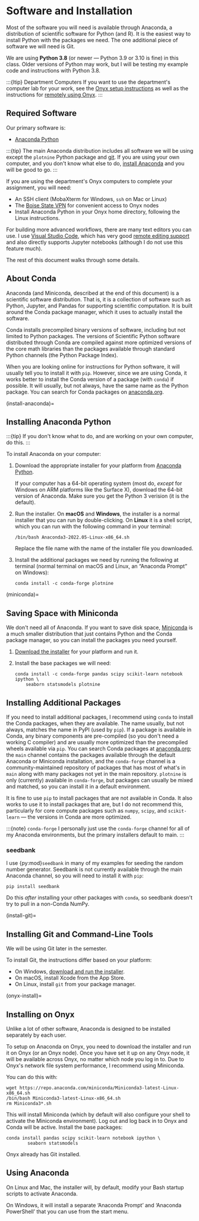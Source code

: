 # Software and Installation

Most of the software you will need is available through Anaconda, a distribution of scientific
software for Python (and R). It is the easiest way to install Python with the packages we need. The
one additional piece of software we will need is Git.

We are using **Python 3.8** (or newer — Python 3.9 or 3.10 is fine) in this
class.  Older versions of Python may work, but I will be testing my example code
and instructions with Python 3.8.

:::{ltip} Department Computers
If you want to use the department's computer lab for your work, see the [Onyx setup instructions](onyx-install) as well
as the instructions for [remotely using Onyx](onyx.md).
:::

[VSC]: http://code.visualstudio.com/

## Required Software

Our primary software is:

-  [Anaconda Python](https://www.anaconda.com/distribution/)

:::{tip}
The main Anaconda distribution includes all software we will be using
except the `plotnine` Python package and [git](install-git). If you are using
your own computer, and you don't know what else to do, [install
Anaconda](install-anaconda) and you will be good to go.
:::

If you are using the department's Onyx computers to complete your assignment, you will need:

-  An SSH client (MobaXterm for Windows, `ssh` on Mac or Linux)
-  The [Boise State VPN](https://bsuvpn-offcampus.boisestate.edu/) for convenient access to Onyx nodes
-  Install Anaconda Python in your Onyx home directory, following the Linux instructions.

For building more advanced workflows, there are many text editors you can use.
I use [Visual Studio Code][VSC], which has very good [remote editing support](https://code.visualstudio.com/docs/remote/remote-overview)
and also directly supports Jupyter notebooks (although I do not use this feature much).

The rest of this document walks through some details.

## About Conda

Anaconda (and Miniconda, described at the end of this document) is a scientific
software distribution. That is, it is a collection of software such as Python,
Jupyter, and Pandas for supporting scientific computation.  It is built around
the Conda package manager, which it uses to actually install the software.

Conda installs precompiled binary versions of software, including but not limited to Python
packages. The versions of Scientific Python software distributed through Conda are compiled against
more optimized versions of the core math libraries than the packages available through standard
Python channels (the Python Package Index).

When you are looking online for instructions for Python software, it will usually tell you to
install it with `pip`. However, since we are using Conda, it works better to install the Conda
version of a package (with `conda`) if possible. It will usually, but not always, have the same name
as the Python package. You can search for Conda packages on [anaconda.org](https://anaconda.org).

(install-anaconda)=
## Installing Anaconda Python

:::{tip}
If you don't know what to do, and are working on your own computer, do this.
:::

To install Anaconda on your computer:

1.  Download the appropriate installer for your platform from [Anaconda Python](https://www.anaconda.com/distribution/).

    If your computer has a 64-bit operating system (most do, *except* for Windows on ARM platforms like the Surface X),
    download the 64-bit version of Anaconda.  Make sure you get the Python 3 verision (it is the default).

2.  Run the installer.  On **macOS** and **Windows**, the installer is a normal
    installer that you can run by double-clicking.  On **Linux** it is a shell
    script, which you can run with the following command in your terminal:

        /bin/bash Anaconda3-2022.05-Linux-x86_64.sh

    Replace the file name with the name of the installer file you downloaded.

3.  Install the additional packages we need by running the following at terminal
    (normal terminal on macOS and Linux, an “Anaconda Prompt” on Windows):

        conda install -c conda-forge plotnine

(miniconda)=
## Saving Space with Miniconda

We don't need all of Anaconda.  If you want to save disk space, [Miniconda][] is a much smaller
distribution that just contains Python and the Conda package manager, so you can install the
packages you need yourself.

[miniconda]: https://docs.conda.io/en/latest/miniconda.html
[miniforge]: https://github.com/conda-forge/miniforge

1.  [Download the installer][miniconda] for your platform and run it.

2.  Install the base packages we will need:

        conda install -c conda-forge pandas scipy scikit-learn notebook ipython \
            seaborn statsmodels plotnine

## Installing Additional Packages

If you need to install additional packages, I recommend using `conda` to install
the Conda packages, when they are available. The name usually, but not always,
matches the name in PyPI (used by `pip`).  If a package is available in Conda,
any binary components are pre-compiled (so you don't need a working C compiler)
and are usually more optimized than the precompiled wheels available via `pip`.
You can search Conda packages at [anaconda.org](https://anaconda.org/); the
`main` channel contains the packages available through the default Anaconda or
Miniconda installation, and the `conda-forge` channel is a community-maintained
repository of packages that has most of what's in `main` along with many
packages not yet in the main repository.  `plotnine` is only (currently)
available in `conda-forge`, but packages can usually be mixed and matched, so
you can install it in a default environment.

It is fine to use `pip` to install packages that are not available in Conda.  It
also works to use it to install packages that are, but I do not recommend this,
particularly for core compute packages such as `numpy`, `scipy`, and
`scikit-learn` — the versions in Conda are more optimized.

:::{note} `conda-forge`
I personally just use the `conda-forge` channel for all of my Anaconda environments, but the
primary installers default to main.
:::

### seedbank

I use {py:mod}`seedbank` in many of my examples for seeding the random number generator. Seedbank is not currently available through the main Anaconda channel, so you will need
to install it with `pip`:

    pip install seedbank

Do this *after* installing your other packages with `conda`, so seedbank doesn't try to pull in a non-Conda NumPy.

(install-git)=
## Installing Git and Command-Line Tools

We will be using Git later in the semester.

To install Git, the instructions differ based on your platform:

-   On Windows, [download and run the installer](https://git-scm.com/).
-   On macOS, install Xcode from the App Store.
-   On Linux, install `git` from your package manager.

(onyx-install)=
## Installing on Onyx

Unlike a lot of other software, Anaconda is designed to be installed separately by each user.

To setup on Anaconda on Onyx, you need to download the installer and run it on Onyx (or an Onyx node).
Once you have set it up on any Onyx node, it will be available across Onyx, no matter which node you log in to.
Due to Onyx's network file system performance, I recommend using Miniconda.

You can do this with:

    wget https://repo.anaconda.com/miniconda/Miniconda3-latest-Linux-x86_64.sh
    /bin/bash Miniconda3-latest-Linux-x86_64.sh
    rm Miniconda3*.sh

This will install Miniconda (which by default will also configure your shell to activate the Miniconda environment).
Log out and log back in to Onyx and Conda will be active.
Install the base packages:

    conda install pandas scipy scikit-learn notebook ipython \
            seaborn statsmodels

Onyx already has Git installed.

## Using Anaconda

On Linux and Mac, the installer will, by default, modify your Bash startup scripts to activate Anaconda.

On Windows, it will install a separate ‘Anaconda Prompt’ and ‘Anaconda PowerShell’ that you can use from the start menu.

